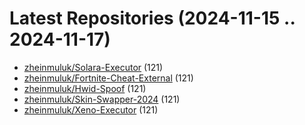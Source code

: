 # Latest Repositories (2024-11-15 .. 2024-11-17)

- [zheinmuluk/Solara-Executor](https://github.com/zheinmuluk/Solara-Executor) (121)
- [zheinmuluk/Fortnite-Cheat-External](https://github.com/zheinmuluk/Fortnite-Cheat-External) (121)
- [zheinmuluk/Hwid-Spoof](https://github.com/zheinmuluk/Hwid-Spoof) (121)
- [zheinmuluk/Skin-Swapper-2024](https://github.com/zheinmuluk/Skin-Swapper-2024) (121)
- [zheinmuluk/Xeno-Executor](https://github.com/zheinmuluk/Xeno-Executor) (121)
